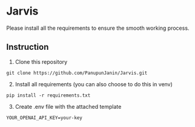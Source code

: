 # Jarvis

Please install all the requirements to ensure the smooth working process.

## Instruction
1. Clone this repository
```
git clone https://github.com/PanupunJanin/Jarvis.git
```

2. Install all requirements (you can also choose to do this in venv)
```
pip install -r requirements.txt
```

3. Create .env file with the attached template
```dotenv
YOUR_OPENAI_API_KEY=your-key
```